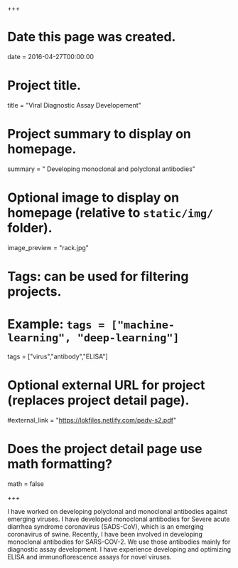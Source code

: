 +++
# Date this page was created.
date = 2016-04-27T00:00:00

# Project title.
title = "Viral Diagnostic Assay Developement"

# Project summary to display on homepage.
summary = " Developing monoclonal and polyclonal antibodies"

# Optional image to display on homepage (relative to `static/img/` folder).
image_preview = "rack.jpg"

# Tags: can be used for filtering projects.
# Example: `tags = ["machine-learning", "deep-learning"]`
tags = ["virus","antibody","ELISA"]

# Optional external URL for project (replaces project detail page).
#external_link = "https://lokfiles.netlify.com/pedv-s2.pdf"

# Does the project detail page use math formatting?
math = false

+++

I have worked on developing polyclonal and monoclonal antibodies against emerging viruses. I have 
developed monoclonal antibodies for Severe acute diarrhea syndrome coronavirus (SADS-CoV), which is an emerging coronavirus of swine. Recently, I have been involved in developing monoclonal antibodies for SARS-COV-2. We use
those antibodies mainly for diagnostic assay development. I have experience developing and optimizing ELISA and immunoflorescence assays for novel viruses. 